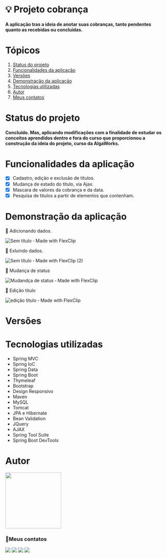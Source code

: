 # :bulb: Projeto cobrança
#### A aplicação tras a ideia de anotar suas cobranças, tanto pendentes quanto as recebidas ou concluídas.
# Tópicos
  1. [Status do projeto](#status-do-projeto)
  2. [Funcionalidades da aplicação](#funcionalidades-da-aplicação)
  3. [Versões](#versões)
  4. [Demonstração da aplicação](#demonstração-da-aplicação)
  5. [Tecnologias utilizadas](#tecnologias-utilizadas)
  6. [Autor](#autor)
  7. [Meus contatos](#meus-contatos)
# Status do projeto
#### Concluido. Mas, aplicando modificações com a finalidade de estudar os conceitos aprendidos dentro e fora do curso que proporcionou a construção da ideia do projeto, curso da AlgaWorks.
# Funcionalidades da aplicação
- [x] Cadastro, edição e exclusão de títulos.
- [x] Mudança de estado do titulo, via Ajax.
- [x] Mascara de valores da cobrança e da data.
- [x] Pesquisa de titulos a partir de elementos que contenham.
# Demonstração da aplicação
:large_orange_diamond: Adicionando dados.

![Sem título ‑ Made with FlexClip](https://user-images.githubusercontent.com/58925056/154815457-45c6caea-dfcb-4c9f-b16d-bdf6bd11e124.gif)

:large_orange_diamond: Exluindo dados.

![Sem título ‑ Made with FlexClip (2)](https://user-images.githubusercontent.com/58925056/154815738-c0b96208-b354-4db6-9b94-76c80df35d43.gif)

:large_orange_diamond: Mudança de status

![Mudandça de status ‑ Made with FlexClip](https://user-images.githubusercontent.com/58925056/154815931-0c65ae12-74cd-4280-9670-eb50d7ce63d6.gif)

:large_orange_diamond: Edição titulo

![edição titulo ‑ Made with FlexClip](https://user-images.githubusercontent.com/58925056/154816088-0f9ce9c7-c189-4e70-985c-03fce89ba0eb.gif)

# Versões

# Tecnologias utilizadas
* Spring MVC
* Spring IoC
* Spring Data
* Spring Boot
* Thymeleaf
* Bootstrap
* Design Responsivo
* Maven
* MySQL
* Tomcat
* JPA e Hibernate
* Bean Validation
* JQuery
* AJAX
* Spring Tool Suite
* Spring Boot DevTools


# Autor
  <img src="https://user-images.githubusercontent.com/58925056/157934762-1b63b01a-92c4-4a5a-8cf3-1787c894c565.png" width=175px>

### 📲Meus contatos

  <a href="https://instagram.com/tiago_lopes_14" target="_blank"><img src="https://img.shields.io/badge/-Instagram-%23E4405F?style=for-the-badge&logo=instagram&logoColor=white" target="_blank"></a> 
  <a href="mailto:saxtiago@gmailcom"><img src="https://img.shields.io/badge/-Gmail-%23333?style=for-the-badge&logo=gmail&logoColor=white" target="_blank"></a>
  <a href="https://www.linkedin.com/in/tiagolopesdeveloper/" target="_blank"><img src="https://img.shields.io/badge/-LinkedIn-%230077B5?style=for-the-badge&logo=linkedin&logoColor=white" target="_blank"></a>
  <a href="https://t.me/tiagoLopesDev" target="_blank"><img src="https://img.shields.io/badge/Telegram-2CA5E0?style=for-the-badge&logo=telegram&logoColor=white" target="_blank"></a>
